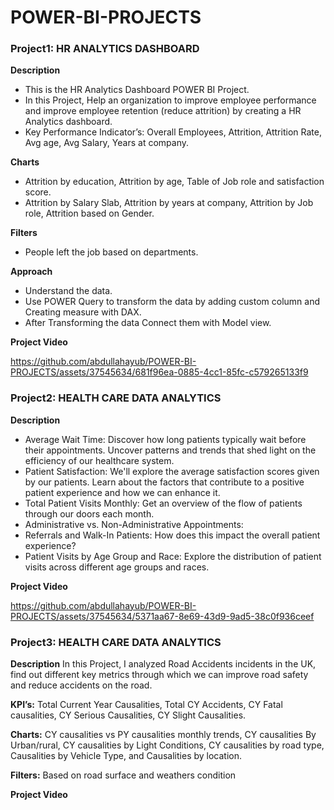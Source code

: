 # POWER-BI-PROJECTS

### Project1: HR ANALYTICS DASHBOARD
**Description**
-	This is the HR Analytics Dashboard POWER BI Project.
-	In this Project, Help an organization to improve employee performance and improve employee retention (reduce attrition) by creating a HR Analytics dashboard.
-	Key Performance Indicator’s: Overall Employees, Attrition, Attrition Rate, Avg age, Avg Salary, Years at company.
  
**Charts**
-	Attrition by education, Attrition by age, Table of Job role and satisfaction score.
-	Attrition by Salary Slab, Attrition by years at company, Attrition by Job role, Attrition based on Gender.
  
**Filters**
-	People left the job based on departments.
  
**Approach**
-	Understand the data.
-	Use POWER Query to transform the data by adding custom column and Creating measure with DAX.
-	After Transforming the data Connect them with Model view.

**Project Video**

https://github.com/abdullahayub/POWER-BI-PROJECTS/assets/37545634/681f96ea-0885-4cc1-85fc-c579265133f9

### Project2: HEALTH CARE DATA ANALYTICS
**Description**
- Average Wait Time: Discover how long patients typically wait before their appointments. Uncover patterns and trends that shed light on the efficiency of our healthcare system. 
- Patient Satisfaction: We'll explore the average satisfaction scores given by our patients. Learn about the factors that contribute to a positive patient experience and how we can enhance it. 
- Total Patient Visits Monthly: Get an overview of the flow of patients through our doors each month. 
- Administrative vs. Non-Administrative Appointments: 
- Referrals and Walk-In Patients: How does this impact the overall patient experience? 
- Patient Visits by Age Group and Race: Explore the distribution of patient visits across different age groups and races.

**Project Video**

https://github.com/abdullahayub/POWER-BI-PROJECTS/assets/37545634/5371aa67-8e69-43d9-9ad5-38c0f936ceef

### Project3: HEALTH CARE DATA ANALYTICS
**Description**
In this Project, I analyzed Road Accidents incidents in the UK, find out different key metrics through which we can improve road safety and reduce accidents on the road.

**KPI’s:** Total Current Year Causalities, Total CY Accidents, CY Fatal causalities, CY Serious Causalities, CY Slight Causalities.

**Charts:** CY causalities vs PY causalities monthly trends, CY causalities By Urban/rural, CY causalities by Light Conditions, CY causalities by road type, Causalities by Vehicle Type, and Causalities by location.

**Filters:** Based on road surface and weathers condition

**Project Video**



